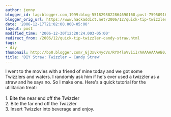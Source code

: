 ```yaml
---
author: jenny
blogger_id: tag:blogger.com,1999:blog-5518298822864690168.post-759509161005866264
blogger_orig_url: https://www.hackaddict.net/2006/12/quick-tip-twizzler-candy-straw.html
date: '2006-12-17T21:02:00.000-05:00'
layout: post
modified_time: '2006-12-30T12:20:24.003-05:00'
redirect_from: /2006/12/quick-tip-twizzler-candy-straw.html
tags:
- diy
thumbnail: http://bp0.blogger.com/_Gj3xvk4ycVs/RYX4loVviiI/AAAAAAAAAB0/qYHUgvZSMMk/s72-c/twizz.jpg
title: 'DIY Straw: Twizzler = Candy Straw'
---
```


<img alt="" border="0" id="BLOGGER_PHOTO_ID_5009683485887007266" src="{{ site.url }}/assets/images/2006-12-17-image-0000.jpg" style="margin: 0pt 0pt 10px 10px; float: right; "/>I went to the movies with a friend of mine today and we got some Twizzlers and waters.  I randomly ask him if he's ever used a twizzler as a straw and he says no. So I make one.  Here's a quick tutorial for the utilitarian treat:<br/><br/>1. Bite the near end off the Twizzler<br/>2. Bite the far end off the Twizzler<br/>3.  Insert Twizzler into beverage and enjoy.